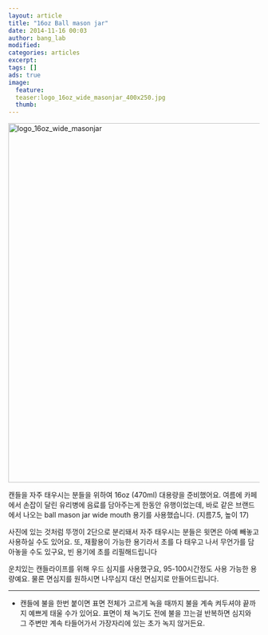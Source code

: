 ```yaml
---
layout: article
title: "16oz Ball mason jar"
date: 2014-11-16 00:03
author: bang_lab
modified:
categories: articles
excerpt: 
tags: []
ads: true
image:
  feature:
  teaser:logo_16oz_wide_masonjar_400x250.jpg
  thumb:
---
```

<a href="https://bybanglab.files.wordpress.com/2014/11/logo_16oz_wide_masonjar1.jpg"><img class="alignnone size-full wp-image-53" src="https://bybanglab.files.wordpress.com/2014/11/logo_16oz_wide_masonjar1.jpg" alt="logo_16oz_wide_masonjar" width="541" height="720" /></a>

캔들을 자주 태우시는 분들을 위하여 16oz (470ml) 대용량을 준비했어요.
여름에 카페에서 손잡이 달린 유리병에 음료를 담아주는게 한동안 유행이었는데, 바로 같은 브랜드에서 나오는 ball mason jar wide mouth 용기를 사용했습니다. (지름7.5, 높이 17)

사진에 있는 것처럼 뚜껑이 2단으로 분리돼서 자주 태우시는 분들은 윗면은 아예 빼놓고 사용하실 수도 있어요.
또, 재활용이 가능한 용기라서 초를<span class="text_exposed_show"> 다 태우고 나서 무언가를 담아놓을 수도 있구요, 빈 용기에 초를 리필해드립니다 <i class="_4-k1 img sp_CHjQ01Xff48 sx_6db290"></i>

운치있는 캔들라이프를 위해 우드 심지를 사용했구요, 95-100시간정도 사용 가능한 용량예요.
물론 면심지를 원하시면 나무심지 대신 면심지로 만들어드립니다.

---------
* 캔들에 불을 한번 붙이면 표면 전체가 고르게 녹을 때까지 불을 계속 켜두셔야 끝까지 예쁘게 태울 수가 있어요. 표면이 채 녹기도 전에 불을 끄는걸 반복하면 심지와 그 주변만 계속 타들어가서 가장자리에 있는 초가 녹지 않거든요.</span>
